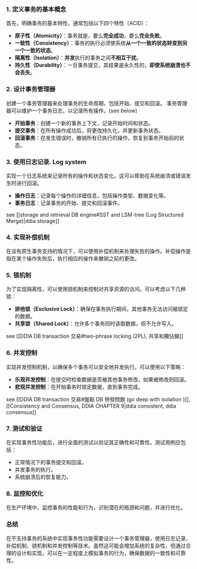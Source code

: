 
### 1. **定义事务的基本概念**

首先，明确事务的基本特性，通常包括以下四个特性（ACID）：

- **原子性（Atomicity）**：事务就是，要么**完全成功**，要么**完全失败**。
- **一致性（Consistency）**：事务的执行必须使系统**从一个一致的状态转变到另一个一致的状态**。
- **隔离性（Isolation）**：**并发**执行的事务之间**不相互干扰**。
- **持久性（Durability）**：一旦事务提交，其结果是永久性的，**即使系统崩溃也不会丢失**。

### 2. **设计事务管理器**

创建一个事务管理器来处理事务的生命周期，包括开始、提交和回滚。
事务管理器可以维护一个事务日志，以记录所有操作。(see below)

- **开始事务**：创建一个新的事务上下文，记录开始时间和状态。
- **提交事务**：在所有操作成功后，将更改持久化，并更新事务状态。
- **回滚事务**：在发生错误时，撤销所有已执行的操作，恢复到事务开始前的状态。

### 3. **使用日志记录**. Log system

实现一个日志系统来记录所有的操作和状态变化。这可以帮助在系统崩溃或错误发生时进行回滚。

- **操作日志**：记录每个操作的详细信息，包括操作类型、数据变化等。
- **事务日志**：记录事务的开始、提交和回滚事件。

see [[storage and retrieval DB engine#SST and LSM-tree (Log Structured Merge)|ddia storage]]

### 4. **实现补偿机制**

在没有原生事务支持的情况下，可以使用补偿机制来处理失败的操作。补偿操作是指在某个操作失败后，执行相应的操作来撤销之前的更改。

### 5. **锁机制**

为了实现隔离性，可以使用锁机制来控制对共享资源的访问。可以考虑以下几种锁：

- **排他锁（Exclusive Lock）**：确保在事务执行期间，其他事务无法访问被锁定的数据。
- **共享锁（Shared Lock）**：允许多个事务同时读取数据，但不允许写入。

see [[DDIA DB transaction 交易#two-phrase locking (2PL), 共享和獨佔鎖]]

### 6. **并发控制**

实现并发控制机制，以确保多个事务可以安全地并发执行。可以使用以下策略：

- **乐观并发控制**：在提交时检查数据是否被其他事务修改，如果被修改则回滚。
- **悲观并发控制**：在开始事务时锁定数据，直到事务完成。


see [[DDIA DB transaction 交易#盤點 DB 併發問題 (go deep with isolation )]], [[Consistency and Consensus, DDIA CHAPTER 9|ddia consistent, ddia consensus]]

### 7. **测试和验证**

在实现事务性功能后，进行全面的测试以验证其正确性和可靠性。测试用例应包括：

- 正常情况下的事务提交和回滚。
- 并发事务的执行。
- 系统崩溃后的恢复能力。

### 8. **监控和优化**

在生产环境中，监控事务的性能和行为，识别潜在的瓶颈和问题，并进行优化。

### 总结

在不支持事务的系统中实现事务性功能需要设计一个事务管理器，使用日志记录、补偿机制、锁机制和并发控制等技术。虽然这可能会增加系统的复杂性，但通过合理的设计和实现，可以在一定程度上模拟事务的行为，确保数据的一致性和可靠性。